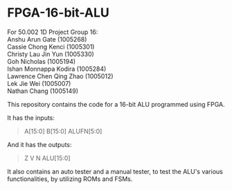 # FPGA-16-bit-ALU
 For 50.002 1D Project
Group 16:\
Anshu Arun Gate (1005268)\
Cassie Chong Kenci (1005301)\
Christy Lau Jin Yun (1005330)\
Goh Nicholas (1005194)\
Ishan Monnappa Kodira (1005284)\
Lawrence Chen Qing Zhao (1005012)\
Lek Jie Wei (1005007)\
Nathan Chang (1005149)

This repository contains the code for a 16-bit ALU programmed using FPGA.

It has the inputs:
> A[15:0]
> B[15:0]
> ALUFN[5:0]

And it has the outputs:
> Z
> V
> N
> ALU[15:0]

It also contains an auto tester and a manual tester, to test the ALU's various functionalities, by utilizing ROMs and FSMs. 